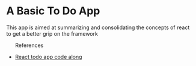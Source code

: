 <h1>A Basic To Do App</h1>

<p> This app is aimed at summarizing and consolidating the concepts of react to get a better grip on the framework</p>

<ul>
References
<li>

[React todo app code along](https://www.youtube.com/watch?v=pCA4qpQDZD8)

